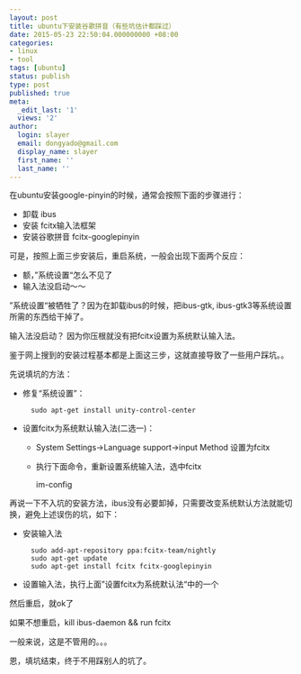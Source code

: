 ```yaml
---
layout: post
title: ubuntu下安装谷歌拼音（有些坑估计都踩过） 
date: 2015-05-23 22:50:04.000000000 +08:00
categories:
- linux
- tool
tags: [ubuntu]
status: publish
type: post
published: true
meta:
  _edit_last: '1'
  views: '2'
author:
  login: slayer
  email: dongyado@gmail.com
  display_name: slayer
  first_name: ''
  last_name: ''
---
```


在ubuntu安装google-pinyin的时候，通常会按照下面的步骤进行：

* 卸载 ibus
* 安装 fcitx输入法框架
* 安装谷歌拼音 fcitx-googlepinyin

可是，按照上面三步安装后，重启系统，一般会出现下面两个反应：

* 额，”系统设置“怎么不见了
* 输入法没启动～～

”系统设置“被牺牲了？因为在卸载ibus的时候，把ibus-gtk, ibus-gtk3等系统设置所需的东西给干掉了。

输入法没启动？ 因为你压根就没有把fcitx设置为系统默认输入法。

鉴于网上搜到的安装过程基本都是上面这三步，这就直接导致了一些用户踩坑。。

先说填坑的方法：

* 修复“系统设置”：
    
        sudo apt-get install unity-control-center

* 设置fcitx为系统默认输入法(二选一)：
    * System Settings->Language support->input Method 设置为fcitx
    * 执行下面命令，重新设置系统输入法，选中fcitx
    
        im-config


再说一下不入坑的安装方法，ibus没有必要卸掉，只需要改变系统默认方法就能切换，避免上述误伤的坑，如下：

* 安装输入法

        sudo add-apt-repository ppa:fcitx-team/nightly
        sudo apt-get update
        sudo apt-get install fcitx fcitx-googlepinyin

* 设置输入法，执行上面”设置fcitx为系统默认法“中的一个


然后重启，就ok了

如果不想重启，kill ibus-daemon && run fcitx

一般来说，这是不管用的。。。

恩，填坑结束，终于不用踩别人的坑了。

